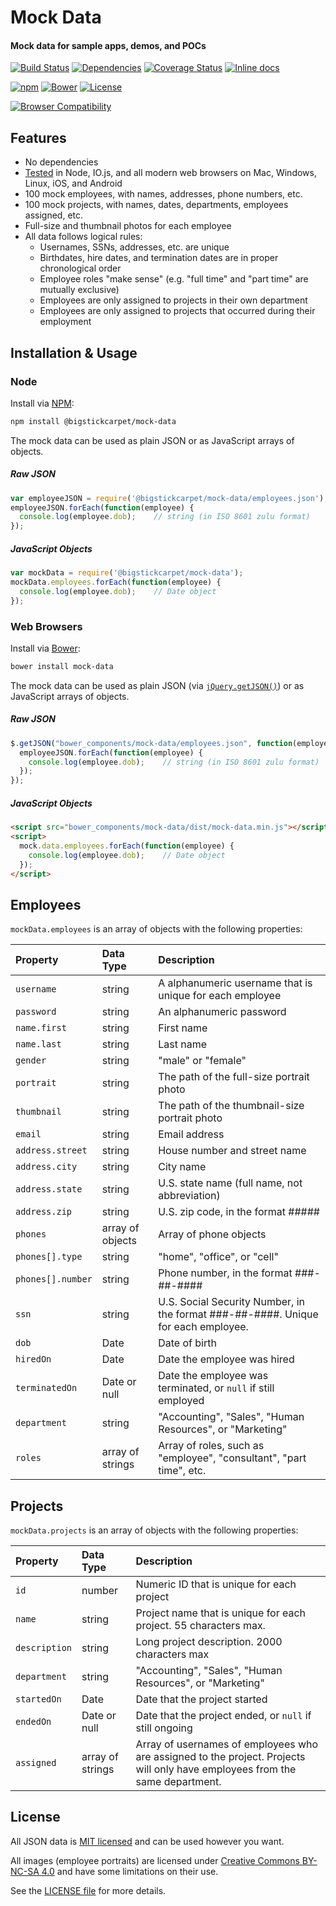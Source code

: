 Mock Data
============================
#### Mock data for sample apps, demos, and POCs

[![Build Status](https://api.travis-ci.org/BigstickCarpet/mock-data.svg)](https://travis-ci.org/BigstickCarpet/mock-data)
[![Dependencies](https://david-dm.org/BigstickCarpet/mock-data.svg)](https://david-dm.org/BigstickCarpet/mock-data)
[![Coverage Status](https://coveralls.io/repos/BigstickCarpet/mock-data/badge.svg?branch=master&service=github)](https://coveralls.io/r/BigstickCarpet/mock-data)
[![Inline docs](http://inch-ci.org/github/bigstickcarpet/mock-data.svg?branch=master&style=shields)](http://inch-ci.org/github/bigstickcarpet/mock-data)

[![npm](http://img.shields.io/npm/v/@bigstickcarpet/mock-data.svg)](https://www.npmjs.com/package/@bigstickcarpet/mock-data)
[![Bower](http://img.shields.io/bower/v/mock-data.svg)](#bower)
[![License](https://img.shields.io/npm/l/@bigstickcarpet/mock-data.svg)](LICENSE)

[![Browser Compatibility](https://saucelabs.com/browser-matrix/mock-data.svg)](https://saucelabs.com/u/mock-data)


Features
--------------------------
* No dependencies
* [Tested](http://bigstickcarpet.github.io/mock-data/tests/index.html) in Node, IO.js, and all modern web browsers on Mac, Windows, Linux, iOS, and Android
* 100 mock employees, with names, addresses, phone numbers, etc.
* 100 mock projects, with names, dates, departments, employees assigned, etc.
* Full-size and thumbnail photos for each employee
* All data follows logical rules:
    - Usernames, SSNs, addresses, etc. are unique
    - Birthdates, hire dates, and termination dates are in proper chronological order
    - Employee roles "make sense" (e.g. "full time" and "part time" are mutually exclusive)
    - Employees are only assigned to projects in their own department
    - Employees are only assigned to projects that occurred during their employment


Installation &amp; Usage
--------------------------

### Node
Install via [NPM](https://docs.npmjs.com/getting-started/what-is-npm):

````bash
npm install @bigstickcarpet/mock-data
````

The mock data can be used as plain JSON or as JavaScript arrays of objects.

##### Raw JSON
```javascript
var employeeJSON = require('@bigstickcarpet/mock-data/employees.json');
employeeJSON.forEach(function(employee) {
  console.log(employee.dob);    // string (in ISO 8601 zulu format)
});
```

##### JavaScript Objects
```javascript
var mockData = require('@bigstickcarpet/mock-data');
mockData.employees.forEach(function(employee) {
  console.log(employee.dob);    // Date object
});
```

### Web Browsers
Install via [Bower](http://bower.io):

````bash
bower install mock-data
````

The mock data can be used as plain JSON (via [`jQuery.getJSON()`](https://api.jquery.com/jquery.getjson/)) or as JavaScript arrays of objects.

##### Raw JSON
```javascript
$.getJSON("bower_components/mock-data/employees.json", function(employeeJSON) {
  employeeJSON.forEach(function(employee) {
    console.log(employee.dob);    // string (in ISO 8601 zulu format)
  });
});
```


##### JavaScript Objects
```html
<script src="bower_components/mock-data/dist/mock-data.min.js"></script>
<script>
  mock.data.employees.forEach(function(employee) {
    console.log(employee.dob);    // Date object
  });
</script>
```


Employees
--------------------------
`mockData.employees` is an array of objects with the following properties:

| Property              | Data Type        | Description
|:----------------------|:-----------------|:----------------------------
| `username`            | string           | A alphanumeric username that is unique for each employee
| `password`            | string           | An alphanumeric password
| `name.first`          | string           | First name
| `name.last`           | string           | Last name
| `gender`              | string           | "male" or "female"
| `portrait`            | string           | The path of the full-size portrait photo
| `thumbnail`           | string           | The path of the thumbnail-size portrait photo
| `email`               | string           | Email address
| `address.street`      | string           | House number and street name
| `address.city`        | string           | City name
| `address.state`       | string           | U.S. state name (full name, not abbreviation)
| `address.zip`         | string           | U.S. zip code, in the format #####
| `phones`              | array of objects | Array of phone objects
| `phones[].type`       | string           | "home", "office", or "cell"
| `phones[].number`     | string           | Phone number, in the format ###-##-####
| `ssn`                 | string           | U.S. Social Security Number, in the format ###-##-####. Unique for each employee.
| `dob`                 | Date             | Date of birth
| `hiredOn`             | Date             | Date the employee was hired
| `terminatedOn`        | Date or null     | Date the employee was terminated, or `null` if still employed
| `department`          | string           | "Accounting", "Sales", "Human Resources", or "Marketing"
| `roles`               | array of strings | Array of roles, such as "employee", "consultant", "part time", etc.


Projects
--------------------------
`mockData.projects` is an array of objects with the following properties:

| Property              | Data Type        | Description
|:----------------------|:-----------------|:----------------------------
| `id`                  | number           | Numeric ID that is unique for each project
| `name`                | string           | Project name that is unique for each project. 55 characters max.
| `description`         | string           | Long project description. 2000 characters max
| `department`          | string           | "Accounting", "Sales", "Human Resources", or "Marketing"
| `startedOn`           | Date             | Date that the project started
| `endedOn`             | Date or null     | Date that the project ended, or `null` if still ongoing
| `assigned`            | array of strings | Array of usernames of employees who are assigned to the project. Projects will only have employees from the same department.


License
--------------------------
All JSON data is [MIT licensed](http://opensource.org/licenses/MIT) and can be used however you want.

All images (employee portraits) are licensed under [Creative Commons BY-NC-SA 4.0](https://creativecommons.org/licenses/by-nc-sa/2.0/deed.en) and have some limitations on their use.

See the [LICENSE file](LICENSE) for more details.
